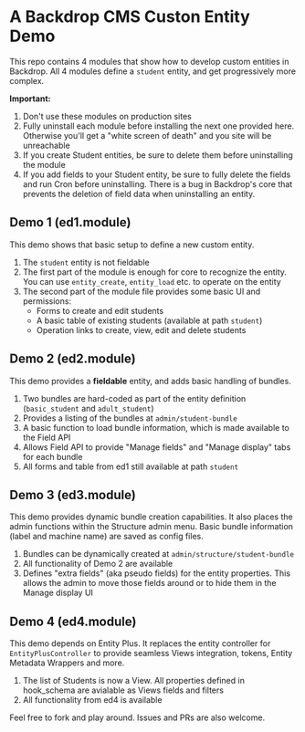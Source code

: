 # A Backdrop CMS Custon Entity Demo

This repo contains 4 modules that show how to develop custom entities in Backdrop. All 4 modules define a `student` entity, and get progressively more complex.

**Important:**
1. Don't use these modules on production sites 
2. Fully uninstall each module before installing the next one provided here. Otherwise you'll get a "white screen of death" and you site will be unreachable
3. If you create Student entities, be sure to delete them before uninstalling the module
4. If you add fields to your Student entity, be sure to fully delete the fields and run Cron before uninstalling. There is a bug in Backdrop's core that prevents the deletion of field data when uninstalling an entity.

## Demo 1 (ed1.module)
This demo shows that basic setup to define a new custom entity.
1. The `student` entity is not fieldable
2. The first part of the module is enough for core to recognize the entity. You can use `entity_create`, `entity_load` etc. to operate on the entity
3. The second part of the module file provides some basic UI and permissions:
   - Forms to create and edit students 
   - A basic table of existing students (available at path `student`)
   - Operation links to create, view, edit and delete students
  
## Demo 2 (ed2.module)
This demo provides a **fieldable** entity, and adds basic handling of bundles.
1. Two bundles are hard-coded as part of the entity definition (`basic_student` and `adult_student`)
2. Provides a listing of the bundles at `admin/student-bundle`
3. A basic function to load bundle information, which is made available to the Field API
4. Allows Field API to provide "Manage fields" and "Manage display" tabs for each bundle
5. All forms and table from ed1 still available at path `student`

## Demo 3 (ed3.module)
This demo provides dynamic bundle creation capabilities. It also places the admin functions within the Structure admin menu. Basic bundle information (label and machine name) are saved as config files.
1. Bundles can be dynamically created at `admin/structure/student-bundle`
2. All functionality of Demo 2 are available
3. Defines "extra fields" (aka pseudo fields) for the entity properties. This allows the admin to move those fields around or to hide them in the Manage display UI

## Demo 4 (ed4.module)
This demo depends on Entity Plus. It replaces the entity controller for `EntityPlusController` to provide seamless Views integration, tokens, Entity Metadata Wrappers and more. 
1. The list of Students is now a View. All properties defined in hook_schema are avialable as Views fields and filters
2. All functionality from ed4 is available

Feel free to fork and play around. Issues and PRs are also welcome.


